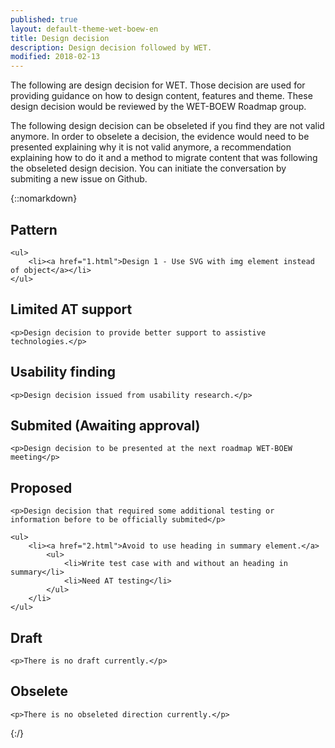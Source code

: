 ```yaml
---
published: true
layout: default-theme-wet-boew-en
title: Design decision
description: Design decision followed by WET.
modified: 2018-02-13
---
```


The following are design decision for WET. Those decision are used for providing guidance on how to design content, features and theme. These design decision would be reviewed by the WET-BOEW Roadmap group.

The following design decision can be obseleted if you find they are not valid anymore. In order to obselete a decision, the evidence would need to be presented explaining why it is not valid anymore, a recommendation explaining how to do it and a method to migrate content that was following the obseleted design decision. You can initiate the conversation by submiting a new issue on Github.


{::nomarkdown}
<div class="wb-filter">

<section>
	<h2>Pattern</h2>

	<ul>
		<li><a href="1.html">Design 1 - Use SVG with img element instead of object</a></li>
	</ul>
</section>

<section>
	<h2>Limited AT support</h2>

	<p>Design decision to provide better support to assistive technologies.</p>

</section>

<section>
	<h2>Usability finding</h2>

	<p>Design decision issued from usability research.</p>

</section>

<section>
	<h2>Submited (Awaiting approval)</h2>

	<p>Design decision to be presented at the next roadmap WET-BOEW meeting</p>

</section>

<section>
	<h2>Proposed</h2>

	<p>Design decision that required some additional testing or information before to be officially submited</p>

	<ul>
		<li><a href="2.html">Avoid to use heading in summary element.</a>
			<ul>
				<li>Write test case with and without an heading in summary</li>
				<li>Need AT testing</li>
			</ul>
		</li>
	</ul>

</section>

<section>
	<h2>Draft</h2>

	<p>There is no draft currently.</p>

</section>

<section>
	<h2>Obselete</h2>

	<p>There is no obseleted direction currently.</p>

</section>
</div>
{:/}



